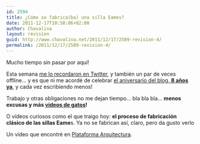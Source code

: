 ```yaml
---
id: 2594
title: ¿Cómo se fabrica(ba) una silla Eames?
date: 2011-12-17T10:58:06+02:00
author: Chavalina
layout: revision
guid: http://www.chavalina.net/2011/12/17/2589-revision-4/
permalink: /2011/12/17/2589-revision-4/
---
```

Mucho tiempo sin pasar por aquí!

Esta semana <a href="https://twitter.com/#!/alexD_v/status/146802278190415872" target="_blank">me lo recordaron en Twitter</a>, y también un par de veces offline… y es que ni me acordé de celebrar [el aniversario del blog, **8 años ya**](http://www.chavalina.net/2003/11/22/post-1/), y cada vez escribiendo menos!

Trabajo y otras obligaciones no me dejan tiempo… bla bla bla… **menos excusas y más [vídeos de gatos](http://procatinator.com/)!**

O vídeos curiosos como el que traigo hoy: **el proceso de fabricación clásico de las sillas Eame**s. Ya no se fabrican así, claro, pero da gusto verlo



Un vídeo que encontré en [Plataforma Arquitectura](http://www.plataformaarquitectura.cl/2008/12/03/%C2%BFcomo-se-fabrica-una-silla-eames/).